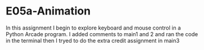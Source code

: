 # E05a-Animation

In this assignment I begin to explore keyboard and mouse control in a Python Arcade program.
I added comments to main1 and 2 and ran the code in the terminal then I tryed to do the extra credit assignment in main3